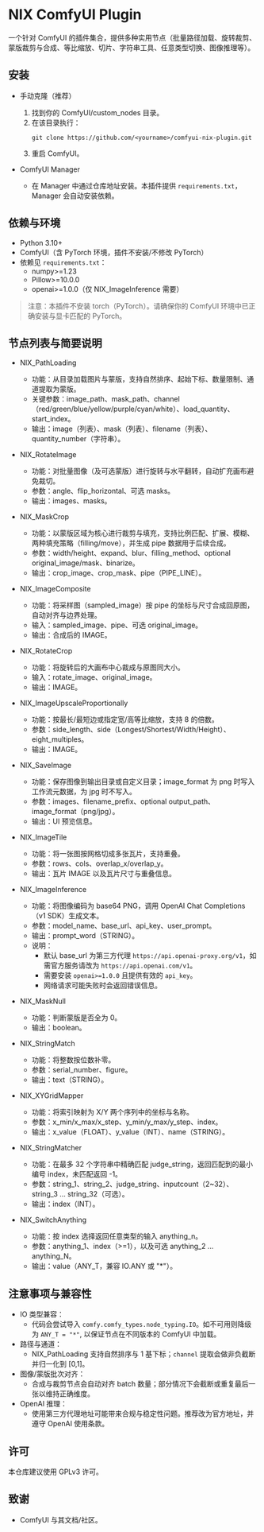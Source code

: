 # NIX ComfyUI Plugin

一个针对 ComfyUI 的插件集合，提供多种实用节点（批量路径加载、旋转裁剪、蒙版裁剪与合成、等比缩放、切片、字符串工具、任意类型切换、图像推理等）。

## 安装

- 手动克隆（推荐）
  1. 找到你的 ComfyUI/custom_nodes 目录。
  2. 在该目录执行：
     ```
     git clone https://github.com/<yourname>/comfyui-nix-plugin.git
     ```
  3. 重启 ComfyUI。

- ComfyUI Manager
  - 在 Manager 中通过仓库地址安装。本插件提供 `requirements.txt`，Manager 会自动安装依赖。

## 依赖与环境

- Python 3.10+
- ComfyUI（含 PyTorch 环境，插件不安装/不修改 PyTorch）
- 依赖见 `requirements.txt`：
  - numpy>=1.23
  - Pillow>=10.0.0
  - openai>=1.0.0（仅 NIX_ImageInference 需要）

> 注意：本插件不安装 torch（PyTorch）。请确保你的 ComfyUI 环境中已正确安装与显卡匹配的 PyTorch。

## 节点列表与简要说明

- NIX_PathLoading
  - 功能：从目录加载图片与蒙版，支持自然排序、起始下标、数量限制、通道提取为蒙版。
  - 关键参数：image_path、mask_path、channel（red/green/blue/yellow/purple/cyan/white）、load_quantity、start_index。
  - 输出：image（列表）、mask（列表）、filename（列表）、quantity_number（字符串）。

- NIX_RotateImage
  - 功能：对批量图像（及可选蒙版）进行旋转与水平翻转，自动扩充画布避免裁切。
  - 参数：angle、flip_horizontal、可选 masks。
  - 输出：images、masks。

- NIX_MaskCrop
  - 功能：以蒙版区域为核心进行裁剪与填充，支持比例匹配、扩展、模糊、两种填充策略（filling/move），并生成 pipe 数据用于后续合成。
  - 参数：width/height、expand、blur、filling_method、optional original_image/mask、binarize。
  - 输出：crop_image、crop_mask、pipe（PIPE_LINE）。

- NIX_ImageComposite
  - 功能：将采样图（sampled_image）按 pipe 的坐标与尺寸合成回原图，自动对齐与边界处理。
  - 输入：sampled_image、pipe、可选 original_image。
  - 输出：合成后的 IMAGE。

- NIX_RotateCrop
  - 功能：将旋转后的大画布中心裁成与原图同大小。
  - 输入：rotate_image、original_image。
  - 输出：IMAGE。

- NIX_ImageUpscaleProportionally
  - 功能：按最长/最短边或指定宽/高等比缩放，支持 8 的倍数。
  - 参数：side_length、side（Longest/Shortest/Width/Height）、eight_multiples。
  - 输出：IMAGE。

- NIX_SaveImage
  - 功能：保存图像到输出目录或自定义目录；image_format 为 png 时写入工作流元数据，为 jpg 时不写入。
  - 参数：images、filename_prefix、optional output_path、image_format（png/jpg）。
  - 输出：UI 预览信息。

- NIX_ImageTile
  - 功能：将一张图按网格切成多张瓦片，支持重叠。
  - 参数：rows、cols、overlap_x/overlap_y。
  - 输出：瓦片 IMAGE 以及瓦片尺寸与重叠信息。

- NIX_ImageInference
  - 功能：将图像编码为 base64 PNG，调用 OpenAI Chat Completions（v1 SDK）生成文本。
  - 参数：model_name、base_url、api_key、user_prompt。
  - 输出：prompt_word（STRING）。
  - 说明：
    - 默认 base_url 为第三方代理 `https://api.openai-proxy.org/v1`，如需官方服务请改为 `https://api.openai.com/v1`。
    - 需要安装 `openai>=1.0.0` 且提供有效的 `api_key`。
    - 网络请求可能失败时会返回错误信息。

- NIX_MaskNull
  - 功能：判断蒙版是否全为 0。
  - 输出：boolean。

- NIX_StringMatch
  - 功能：将整数按位数补零。
  - 参数：serial_number、figure。
  - 输出：text（STRING）。

- NIX_XYGridMapper
  - 功能：将索引映射为 X/Y 两个序列中的坐标与名称。
  - 参数：x_min/x_max/x_step、y_min/y_max/y_step、index。
  - 输出：x_value（FLOAT）、y_value（INT）、name（STRING）。

- NIX_StringMatcher
  - 功能：在最多 32 个字符串中精确匹配 judge_string，返回匹配到的最小编号 index，未匹配返回 -1。
  - 参数：string_1、string_2、judge_string、inputcount（2~32）、string_3 ... string_32（可选）。
  - 输出：index（INT）。

- NIX_SwitchAnything
  - 功能：按 index 选择返回任意类型的输入 anything_n。
  - 参数：anything_1、index（>=1），以及可选 anything_2 ... anything_N。
  - 输出：value（ANY_T，兼容 IO.ANY 或 "*"）。

## 注意事项与兼容性

- IO 类型兼容：
  - 代码会尝试导入 `comfy.comfy_types.node_typing.IO`。如不可用则降级为 `ANY_T = "*"`, 以保证节点在不同版本的 ComfyUI 中加载。
- 路径与通道：
  - NIX_PathLoading 支持自然排序与 1 基下标；`channel` 提取会做非负截断并归一化到 [0,1]。
- 图像/蒙版批次对齐：
  - 合成与裁剪节点会自动对齐 batch 数量；部分情况下会截断或重复最后一张以维持正确维度。
- OpenAI 推理：
  - 使用第三方代理地址可能带来合规与稳定性问题。推荐改为官方地址，并遵守 OpenAI 使用条款。

## 许可

本仓库建议使用 GPLv3 许可。

## 致谢

- ComfyUI 与其文档/社区。

